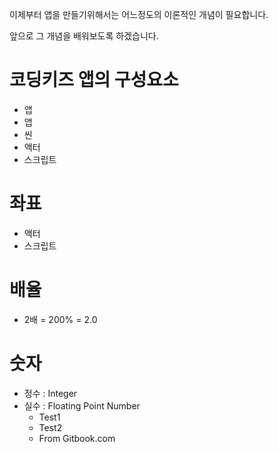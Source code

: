 이제부터 앱을 만들기위해서는 어느정도의 이론적인 개념이 필요합니다.

앞으로 그 개념을 배워보도록 하겠습니다.

# 코딩키즈 앱의 구성요소

* 앱
* 앱
* 씬
* 액터
* 스크립트

# 좌표

* 액터
* 스크립트

# 배율

* 2배 = 200% = 2.0

# 숫자

* 정수 : Integer
* 실수 : Floating Point Number
  * Test1
  * Test2
  * From Gitbook.com



